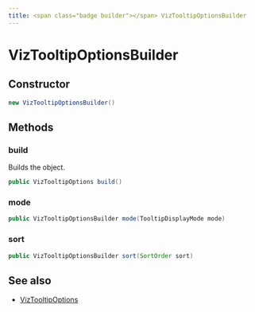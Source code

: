 ```yaml
---
title: <span class="badge builder"></span> VizTooltipOptionsBuilder
---
```

# <span class="badge builder"></span> VizTooltipOptionsBuilder

## Constructor

```java
new VizTooltipOptionsBuilder()
```
## Methods

### <span class="badge object-method"></span> build

Builds the object.

```java
public VizTooltipOptions build()
```

### <span class="badge object-method"></span> mode

```java
public VizTooltipOptionsBuilder mode(TooltipDisplayMode mode)
```

### <span class="badge object-method"></span> sort

```java
public VizTooltipOptionsBuilder sort(SortOrder sort)
```

## See also

 * <span class="badge object-type-class"></span> [VizTooltipOptions](./object-VizTooltipOptions.md)
